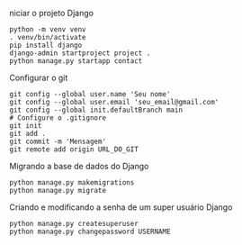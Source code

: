 niciar o projeto Django

```
python -m venv venv
. venv/bin/activate
pip install django
django-admin startproject project .
python manage.py startapp contact
```

Configurar o git

```
git config --global user.name 'Seu nome'
git config --global user.email 'seu_email@gmail.com'
git config --global init.defaultBranch main
# Configure o .gitignore
git init
git add .
git commit -m 'Mensagem'
git remote add origin URL_DO_GIT
```

Migrando a base de dados do Django

```
python manage.py makemigrations
python manage.py migrate
```

Criando e modificando a senha de um super usuário Django

```
python manage.py createsuperuser
python manage.py changepassword USERNAME
```